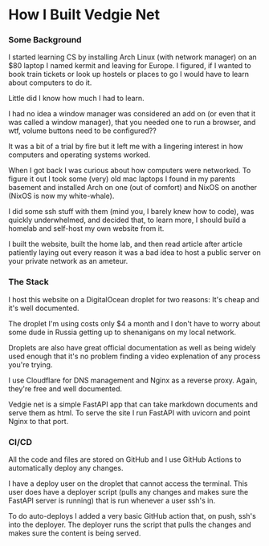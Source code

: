 # How I Built Vedgie Net

### Some Background

I started learning CS by installing Arch Linux (with network manager) on an $80 laptop I named kermit and leaving for Europe. I figured, if I wanted to book train tickets or look up hostels or places to go I would have to learn about computers to do it. 

Little did I know how much I had to learn.

I had no idea a window manager was considered an add on (or even that it was called a window manager), that you needed one to run a browser, and wtf, volume buttons need to be configured??

It was a bit of a trial by fire but it left me with a lingering interest in how computers and operating systems worked.

When I got back I was curious about how computers were networked. To figure it out I took some (very) old mac laptops I found in my parents basement and installed Arch on one (out of comfort) and NixOS on another (NixOS is now my white-whale). 

I did some ssh stuff with them (mind you, I barely knew how to code), was quickly underwhelmed, and decided that, to learn more, I should build a homelab and self-host my own website from it.

I built the website, built the home lab, and then read article after article patiently laying out every reason it was a bad idea to host a public server on your private network as an ameteur.

### The Stack

I host this website on a DigitalOcean droplet for two reasons: It's cheap and it's well documented. 

The droplet I'm using costs only $4 a month and I don't have to worry about some dude in Russia getting up to shenanigans on my local network.

Droplets are also have great official documentation as well as being widely used enough that it's no problem finding a video explenation of any process you're trying.

I use Cloudflare for DNS management and Nginx as a reverse proxy. Again, they're free and well documented.

Vedgie net is a simple FastAPI app that can take markdown documents and serve them as html. To serve the site I run FastAPI with uvicorn and point Nginx to that port. 

### CI/CD

All the code and files are stored on GitHub and I use GitHub Actions to automatically deploy any changes. 

I have a deploy user on the droplet that cannot access the terminal. This user does have a deployer script (pulls any changes and makes sure the FastAPI server is running) that is run whenever a user ssh's in. 

To do auto-deploys I added a very basic GitHub action that, on push, ssh's into the deployer. The deployer runs the script that pulls the changes and makes sure the content is being served.
